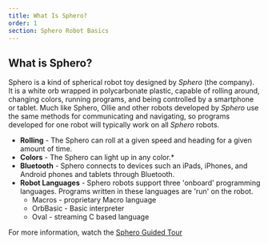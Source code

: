 ```yaml
---
title: What Is Sphero?
order: 1
section: Sphero Robot Basics
---
```


## What is Sphero?


Sphero is a kind of spherical robot toy designed by *Sphero* (the company). It is a white orb wrapped in polycarbonate plastic, capable of rolling around, changing colors, running programs, and being controlled by a smartphone or tablet.  Much like Sphero, Ollie and other robots developed by *Sphero* use the same methods for communicating and navigating, so programs developed for one robot will typically work on all *Sphero* robots. 

* **Rolling** - The Sphero can roll at a given speed and heading for a given amount of time.
* **Colors** - The Sphero can light up in any color.* 
* **Bluetooth** - Sphero connects to devices such an iPads, iPhones, and Android phones and tablets through Bluetooth.
* **Robot Languages** - Sphero robots support three 'onboard' programming languages.  Programs written in these languages are 'run' on the robot.
  * Macros - proprietary Macro language
  * OrbBasic - Basic interpreter
  * Oval - streaming C based language

  

For more information, watch the [Sphero Guided Tour](https://www.youtube.com/watch?v=uHvZWcqjxrs)
